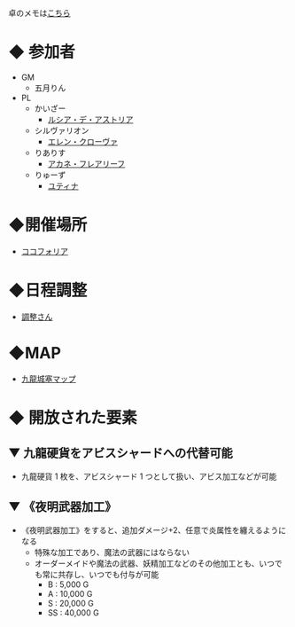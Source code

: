 卓のメモは[こちら](/TheRestlessCityOfKowloon/memo.md)

# ◆ 参加者
- GM
  - 五月りん
- PL
  - かいざー
    - [ルシア・デ・アストリア](https://trpg.x0.com/ytsheet2/sw2.5?id=kE8XaC&v1>)
  - シルヴァリオン
    - [エレン・クローヴァ](https://trpg.x0.com/ytsheet2/sw2.5/?id=DsMEXo)
  - りありす
    - [アカネ・フレアリーフ](https://trpg.x0.com/ytsheet2/sw2.5/?id=CpDFR2)
  - りゅーず
    - [ユティナ](https://trpg.x0.com/ytsheet2/sw2.5/?id=uLSYzp)
# ◆開催場所
- [ココフォリア](https://ccfolia.com/rooms/IDWt9yOj1)
# ◆日程調整
- [調整さん](https://chouseisan.com/s?h=7c81ae07e55545b0baefe6a8ecccc2b5)
# ◆MAP
- [九龍城塞マップ](https://docs.google.com/spreadsheets/d/1Sge9AZEJw7i-XSrFZQYc8BxFgdprQ0uoL-oijxtVY88/edit?usp=sharing)

# ◆ 開放された要素
## ▼ 九龍硬貨をアビスシャードへの代替可能
- 九龍硬貨 1 枚を、アビスシャード 1 つとして扱い、アビス加工などが可能
## ▼ 《夜明武器加工》
- 《夜明武器加工》をすると、追加ダメージ+2、任意で炎属性を纏えるようになる
  - 特殊な加工であり、魔法の武器にはならない
  - オーダーメイドや魔法の武器、妖精加工などのその他加工とも、いつでも常に共存し、いつでも付与が可能
    - B : 5,000 G
    - A : 10,000 G
    - S : 20,000 G
    - SS : 40,000 G
